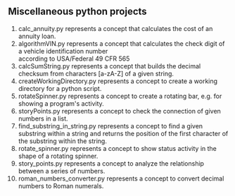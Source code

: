 <h2>Miscellaneous python projects</h2>
<ol>
<li>calc_annuity.py represents a concept that calculates the cost of an annuity loan.</li>
<li>algorithmVIN.py represents a concept that calculates the check digit of a vehicle identification number <br> according to USA/Federal 49 CFR 565</li>
<li>calcSumString.py represents a concept that builds the decimal checksum from characters [a-zA-Z] of a given string.</li>
<li>createWorkingDirectory.py represents a concept to create a working directory for a python script.</li>
<li>rotateSpinner.py represents a concept to create a rotating bar, e.g. for showing a program's activity.</li>
<li>storyPoints.py represents a concept to check the connection of given numbers in a list.</li>
<li>find_substring_in_string.py represents a concept to find a given substring within a string and returns the position of the first character of the substring within the string.</li>
<li>rotate_spinner.py represents a concept to show status activity in the shape of a rotating spinner.</li>
<li>story_points.py represents a concept to analyze the relationship between a series of numbers.</li>
<li>roman_numbers_converter.py represents a concept to convert decimal numbers to Roman numerals.</li>
</ol>
